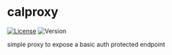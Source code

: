 # calproxy

[![License](https://img.shields.io/github/license/seankhliao/calproxy.svg?style=flat-square&maxAge=31536000)](LICENSE)
![Version](https://img.shields.io/github/v/tag/seankhliao/calproxy?sort=semver&style=flat-square)

simple proxy to expose a basic auth protected endpoint
